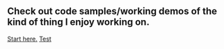 ## Check out code samples/working demos of the kind of thing I enjoy working on.

[Start here.](https://atomize.github.io/)
[Test](https://atomize.github.io/examples/screen-print-sizes-svg_embedded_images)
